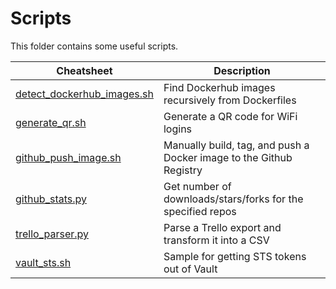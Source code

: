 # Scripts

This folder contains some useful scripts.


| Cheatsheet                                               | Description                                                         |
| -------------------------------------------------------- | ------------------------------------------------------------------- |
| [detect_dockerhub_images.sh](detect_dockerhub_images.sh) | Find Dockerhub images recursively from Dockerfiles                  |
| [generate_qr.sh](generate_qr.sh)                         | Generate a QR code for WiFi logins                                  |
| [github_push_image.sh](github_push_image.sh)             | Manually build, tag, and push a Docker image to the Github Registry |
| [github_stats.py](github_stats.py)                       | Get number of downloads/stars/forks for the specified repos         |
| [trello_parser.py](trello_parser.py)                     | Parse a Trello export and transform it into a CSV                   |
| [vault_sts.sh](vault_sts.sh)                             | Sample for getting STS tokens out of Vault                          |

